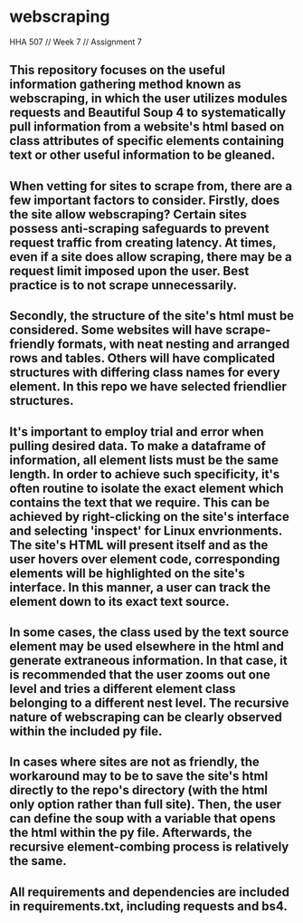 # webscraping
HHA 507 // Week 7 // Assignment 7

## This repository focuses on the useful information gathering method known as webscraping, in which the user utilizes modules requests and Beautiful Soup 4 to systematically pull information from a website's html based on class attributes of specific elements containing text or other useful information to be gleaned.

## When vetting for sites to scrape from, there are a few important factors to consider. Firstly, does the site allow webscraping? Certain sites possess anti-scraping safeguards to prevent request traffic from creating latency. At times, even if a site does allow scraping, there may be a request limit imposed upon the user. Best practice is to not scrape unnecessarily.

## Secondly, the structure of the site's html must be considered. Some websites will have scrape-friendly formats, with neat nesting and arranged rows and tables. Others will have complicated structures with differing class names for every element. In this repo we have selected friendlier structures.

## It's important to employ trial and error when pulling desired data. To make a dataframe of information, all element lists must be the same length. In order to achieve such specificity, it's often routine to isolate the exact element which contains the text that we require. This can be achieved by right-clicking on the site's interface and selecting 'inspect' for Linux envrionments. The site's HTML will present itself and as the user hovers over element code, corresponding elements will be highlighted on the site's interface. In this manner, a user can track the element down to its exact text source.

## In some cases, the class used by the text source element may be used elsewhere in the html and generate extraneous information. In that case, it is recommended that the user zooms out one level and tries a different element class belonging to a different nest level. The recursive nature of webscraping can be clearly observed within the included py file.

## In cases where sites are not as friendly, the workaround may to be to save the site's html directly to the repo's directory (with the html only option rather than full site). Then, the user can define the soup with a variable that opens the html within the py file. Afterwards, the recursive element-combing process is relatively the same.

## All requirements and dependencies are included in requirements.txt, including requests and bs4.